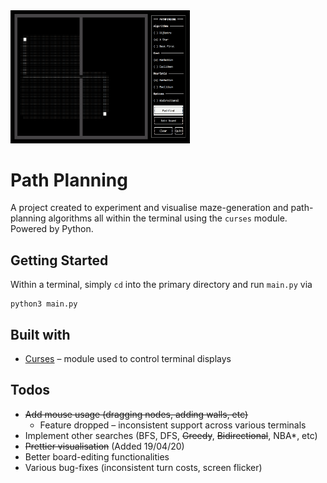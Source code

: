<img src="images/screen.png" style="zoom:28%;" />



# Path Planning

A project created to experiment and visualise maze-generation and path-planning
algorithms all within the terminal using the `curses` module. Powered by Python.

## Getting Started

Within a terminal, simply `cd` into the primary directory and run `main.py` via
```
python3 main.py
```

## Built with

* [Curses](https://docs.python.org/3/howto/curses.html) – module used to control terminal displays

## Todos

* ~~Add mouse usage (dragging nodes, adding walls, etc)~~
  * Feature dropped – inconsistent support across various terminals
* Implement other searches (BFS, DFS, ~~Greedy~~, ~~Bidirectional~~, NBA*, etc)
* ~~Prettier visualisation~~ (Added 19/04/20)
* Better board-editing functionalities
* Various bug-fixes (inconsistent turn costs, screen flicker)

